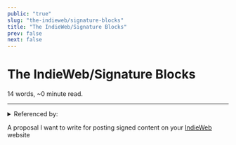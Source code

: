```yaml
---
public: "true"
slug: "the-indieweb/signature-blocks"
title: "The IndieWeb/Signature Blocks"
prev: false
next: false
---
```

<script setup>
import { data } from '../../../git.data.ts';
import { useData } from 'vitepress';
const pageData = useData();
</script>
<h1 class="p-name">The IndieWeb/Signature Blocks</h1>
<p>14 words, ~0 minute read. <span v-html="data[`site/${pageData.page.value.relativePath}`]" /></p>
<hr/>

<details><summary>Referenced by:</summary><a href="/garden/incremental-social/index.md">Incremental Social</a><a href="/garden/kronos/index.md">Kronos</a><a href="/garden/social-media/index.md">Social Media</a></details>

A proposal I want to write for posting signed content on your [IndieWeb](/garden/the-small-web/index.md) website
